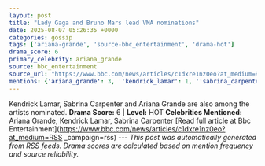 ```yaml
---
layout: post
title: "Lady Gaga and Bruno Mars lead VMA nominations"
date: 2025-08-07 05:26:35 +0000
categories: gossip
tags: ['ariana-grande', 'source-bbc_entertainment', 'drama-hot']
drama_score: 6
primary_celebrity: ariana_grande
source: bbc_entertainment
source_url: "https://www.bbc.com/news/articles/c1dxre1nz0eo?at_medium=RSS&campaign=rss"
mentions: {'ariana_grande': 3, ''kendrick_lamar': 1, ''sabrina_carpenter': 2}
---
```


Kendrick Lamar, Sabrina Carpenter and Ariana Grande are also among the artists nominated. **Drama Score:** 6 | **Level:** HOT **Celebrities Mentioned:** Ariana Grande, Kendrick Lamar, Sabrina Carpenter [Read full article at Bbc Entertainment](https://www.bbc.com/news/articles/c1dxre1nz0eo?at_medium=RSS _campaign=rss) --- *This post was automatically generated from RSS feeds. Drama scores are calculated based on mention frequency and source reliability.*